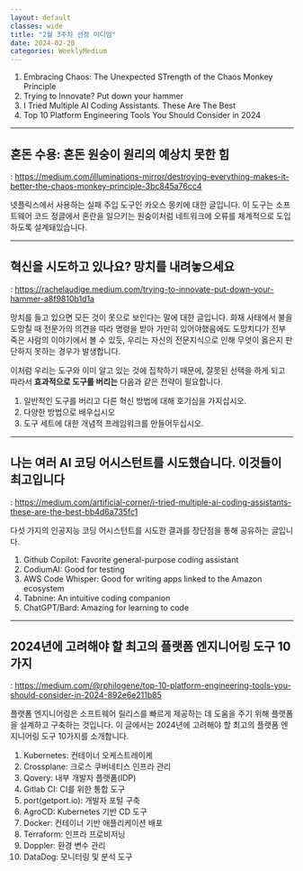 ```yaml
---
layout: default
classes: wide
title: "2월 3주차 선정 미디엄"
date: 2024-02-20
categories: WeeklyMedium
---
```


1. Embracing Chaos: The Unexpected STrength of the Chaos Monkey Principle
2. Trying to Innovate? Put down your hammer
3. I Tried Multiple AI Coding Assistants. These Are The Best
4. Top 10 Platform Engineering Tools You Should Consider in 2024


---

## 혼돈 수용: 혼돈 원숭이 원리의 예상치 못한 힘
: https://medium.com/illuminations-mirror/destroying-everything-makes-it-better-the-chaos-monkey-principle-3bc845a76cc4 

넷플릭스에서 사용하는 실패 주입 도구인 카오스 몽키에 대한 글입니다. 이 도구는 소프트웨어 코드 정글에서 혼란을 일으키는 원숭이처럼 네트워크에 오류를 체계적으로 도입하도록 설계돼있습니다.

---

## 혁신을 시도하고 있나요? 망치를 내려놓으세요
: https://rachelaudige.medium.com/trying-to-innovate-put-down-your-hammer-a8f9810b1d1a

망치를 들고 있으면 모든 것이 못으로 보인다는 말에 대한 글입니다. 화재 사태에서 불을 도망칠 때 전문가의 의견을 따라 명령을 받아 가만히 있어야했음에도 도망치다가 전부 죽은 사람의 이야기에서 볼 수 있듯, 우리는 자신의 전문지식으로 인해 무엇이 옳은지 판단하지 못하는 경우가 발생합니다.

이처럼 우리는 도구와 이미 알고 있는 것에 집착하기 때문에, 잘못된 선택을 하게 되고 따라서 **효과적으로 도구를 버리는** 다음과 같은 전략이 필요합니다.

1. 일반적인 도구를 버리고 다른 혁신 방법에 대해 호기심을 가지십시오.
2. 다양한 방법으로 배우십시오
3. 도구 세트에 대한 개념적 프레임워크를 만들어두십시오.

---

## 나는 여러 AI 코딩 어시스턴트를 시도했습니다. 이것들이 최고입니다
: https://medium.com/artificial-corner/i-tried-multiple-ai-coding-assistants-these-are-the-best-bb4d6a735fc1

다섯 가지의 인공지능 코딩 어시스턴트를 시도한 결과를 장단점을 통해 공유하는 글입니다.

1. Github Copilot: Favorite general-purpose coding assistant
2. CodiumAI: Good for testing
3. AWS Code Whisper: Good for writing apps linked to the Amazon ecosystem
4. Tabnine: An intuitive coding companion
5. ChatGPT/Bard: Amazing for learning to code


---

## 2024년에 고려해야 할 최고의 플랫폼 엔지니어링 도구 10가지
: https://medium.com/@rphilogene/top-10-platform-engineering-tools-you-should-consider-in-2024-892e6e211b85

플랫폼 엔지니어링은 소프트웨어 릴리스를 빠르게 제공하는 데 도움을 주기 위해 플랫폼을 설계하고 구축하는 것입니다. 이 글에서는 2024년에 고려해야 할 최고의 플랫폼 엔지니어링 도구 10가지를 소개합니다.

1. Kubernetes: 컨테이너 오케스트레이케
2. Crossplane: 크로스 쿠버네티스 인프라 관리
3. Qovery: 내부 개발자 플랫폼(IDP)
4. Gitlab CI: CI를 위한 통합 도구
5. port(getport.io): 개발자 포털 구축
6. AgroCD: Kubernetes 기반 CD 도구
7. Docker: 컨테이너 기반 애플리케이션 배포
8. Terraform: 인프라 프로비저닝
9. Doppler: 환경 변수 관리
10. DataDog: 모니터링 및 분석 도구